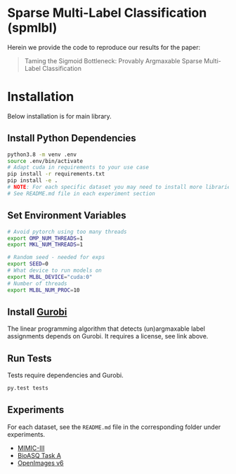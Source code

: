 # Sparse Multi-Label Classification (spmlbl)

Herein we provide the code to reproduce our results for the paper:

> Taming the Sigmoid Bottleneck: Provably Argmaxable Sparse Multi-Label Classification

# Installation

Below installation is for main library.

## Install Python Dependencies
```bash
python3.8 -m venv .env
source .env/bin/activate
# Adapt cuda in requirements to your use case
pip install -r requirements.txt
pip install -e .
# NOTE: For each specific dataset you may need to install more libraries
# See README.md file in each experiment section
```

## Set Environment Variables

```bash
# Avoid pytorch using too many threads
export OMP_NUM_THREADS=1
export MKL_NUM_THREADS=1

# Random seed - needed for exps
export SEED=0
# What device to run models on
export MLBL_DEVICE="cuda:0"
# Number of threads
export MLBL_NUM_PROC=10
```

## Install [Gurobi](https://www.gurobi.com/academia/academic-program-and-licenses/)

The linear programming algorithm that detects (un)argmaxable label assignments depends on Gurobi.
It requires a license, see link above.


## Run Tests

Tests require dependencies and Gurobi.

```bash
py.test tests
```

## Experiments

For each dataset, see the `README.md` file in the corresponding folder under experiments.

* [MIMIC-III](experiments/mimic/README.md)
* [BioASQ Task A](experiments/bioasq/README.md)
* [OpenImages v6](experiments/openimagesv6/README.md)
